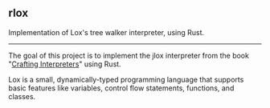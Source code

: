 ## rlox
Implementation of Lox's tree walker interpreter, using Rust.

---

The goal of this project is to implement the jlox interpreter from the book "[Crafting Interpreters](https://craftinginterpreters.com/)" using Rust.

Lox is a small, dynamically-typed programming language that supports basic features like variables, control flow statements, functions, and classes.

